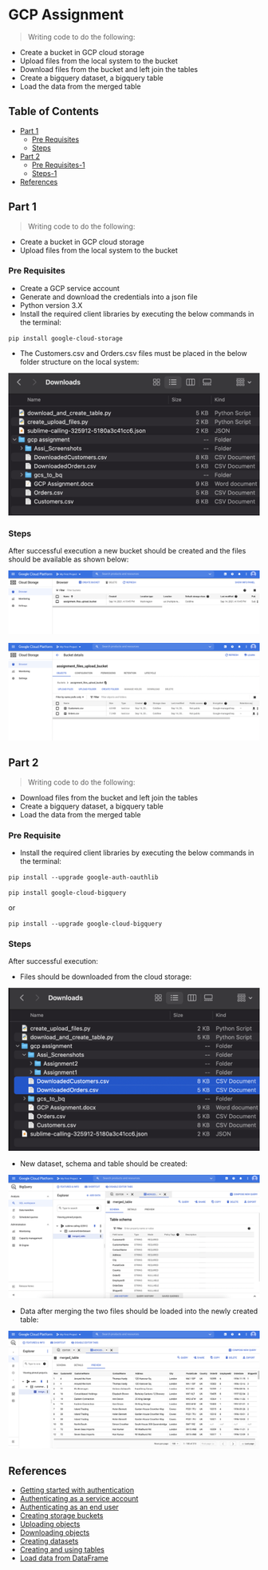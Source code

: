 # GCP Assignment
> Writing code to do the following:
- Create a bucket in GCP cloud storage
- Upload files from the local system to the bucket
- Download files from the bucket and left join the tables
- Create a bigquery dataset, a bigquery table
- Load the data from the merged table

## Table of Contents
* [Part 1](#part-1)
	* [Pre Requisites](#pre-requisites)
	* [Steps](#steps)
* [Part 2](#part-2)
	* [Pre Requisites-1](#pre-requisites)
	* [Steps-1](#steps)
* [References](#references)


## Part 1
> Writing code to do the following:
- Create a bucket in GCP cloud storage
- Upload files from the local system to the bucket


### Pre Requisites
- Create a GCP service account
- Generate and download the credentials into a json file
- Python version 3.X
- Install the required client libraries by executing the below commands in the terminal:

`pip install google-cloud-storage`

- The Customers.csv and Orders.csv files must be placed in the below folder structure on the local system:

![Folder Structure](./Part&#32;1/img/FolderStructure.png)

### Steps
After successful execution a new bucket should be created and the files should be available as shown below:

![New Bucket](./Part&#32;1/img/Created&#32;Bucket.png)

![Uploaded Files](./Part&#32;1/img/Files&#32;in&#32;the&#32;bucket.png)


## Part 2
> Writing code to do the following:
- Download files from the bucket and left join the tables
- Create a bigquery dataset, a bigquery table
- Load the data from the merged table


### Pre Requisite
- Install the required client libraries by executing the below commands in the terminal:

`pip install --upgrade google-auth-oauthlib`

`pip install google-cloud-bigquery`

or

`pip install --upgrade google-cloud-bigquery`

### Steps
After successful execution:
- Files should be downloaded from the cloud storage:

![Downloaded Files](./Part&#32;2/img/DownloadedFiles.png)

- New dataset, schema and table should be created:

![Dataset](./Part&#32;2/img/Table&#32;Schema&#32;under&#32;the&#32;Dataset.png)

- Data after merging the two files should be loaded into the newly created table:

![Table](./Part&#32;2/img/Merged&#32;Table&#32;Preview.png)


## References
- [Getting started with authentication](https://cloud.google.com/docs/authentication/getting-started)
- [Authenticating as a service account](https://cloud.google.com/docs/authentication/production)
- [Authenticating as an end user](https://cloud.google.com/docs/authentication/end-user)
- [Creating storage buckets](https://cloud.google.com/storage/docs/creating-buckets)
- [Uploading objects](https://cloud.google.com/storage/docs/uploading-objects)
- [Downloading objects](https://cloud.google.com/storage/docs/downloading-objects)
- [Creating datasets](https://cloud.google.com/bigquery/docs/datasets)
- [Creating and using tables](https://cloud.google.com/bigquery/docs/tables)
- [Load data from DataFrame](https://cloud.google.com/bigquery/docs/samples/bigquery-load-table-dataframe)

